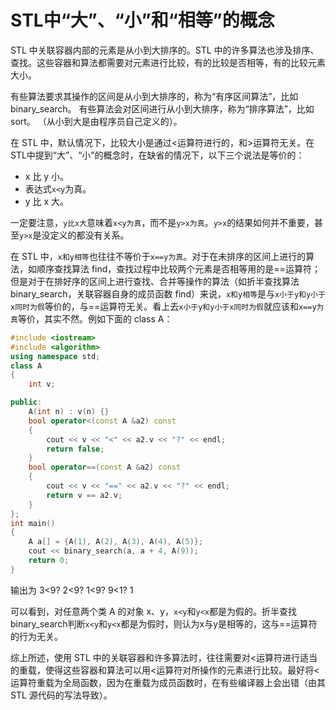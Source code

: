 # STL中“大”、“小”和“相等”的概念

STL 中关联容器内部的元素是从小到大排序的。STL 中的许多算法也涉及排序、查找。这些容器和算法都需要对元素进行比较，有的比较是否相等，有的比较元素大小。

有些算法要求其操作的区间是从小到大排序的，称为“有序区间算法”，比如binary_search。
有些算法会对区间进行从小到大排序，称为“排序算法”，比如sort。
（从小到大是由程序员自己定义的）。

在 STL 中，默认情况下，比较大小是通过<运算符进行的，和>运算符无关。在STL中提到“大”、“小”的概念时，在缺省的情况下，以下三个说法是等价的：
* x 比 y 小。
* 表达式`x<y`为真。
* y 比 x 大。

一定要注意，`y比x大`意味着`x<y为真`，而不是`y>x为真`。`y>x`的结果如何并不重要，甚至`y>x`是没定义的都没有关系。

在 STL 中，`x和y相等`也往往不等价于`x==y为真`。对于在未排序的区间上进行的算法，如顺序查找算法 find，查找过程中比较两个元素是否相等用的是==运算符；但是对于在排好序的区间上进行查找、合并等操作的算法（如折半查找算法 binary_search，关联容器自身的成员函数 find）来说，`x和y相等`是与`x小于y和y小于x同时为假`等价的，与==运算符无关。看上去`x小于y和y小于x同时为假`就应该和`x==y为真`等价，其实不然。例如下面的 class A：
```c++
#include <iostream>
#include <algorithm>
using namespace std;
class A
{
    int v;

public:
    A(int n) : v(n) {}
    bool operator<(const A &a2) const
    {
        cout << v << "<" << a2.v << "?" << endl;
        return false;
    }
    bool operator==(const A &a2) const
    {
        cout << v << "==" << a2.v << "?" << endl;
        return v == a2.v;
    }
};
int main()
{
    A a[] = {A(1), A(2), A(3), A(4), A(5)};
    cout << binary_search(a, a + 4, A(9));
    return 0;
}
```
输出为
3<9?
2<9?
1<9?
9<1?
1

可以看到，对任意两个类 A 的对象 x、y，`x<y`和`y<x`都是为假的。折半查找binary_search判断`x<y`和`y<x`都是为假时，则认为x与y是相等的，这与==运算符的行为无关。

综上所述，使用 STL 中的关联容器和许多算法时，往往需要对<运算符进行适当的重载，使得这些容器和算法可以用<运算符对所操作的元素进行比较。最好将<运算符重载为全局函数，因为在重载为成员函数时，在有些编译器上会出错（由其 STL 源代码的写法导致）。